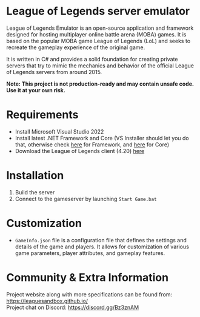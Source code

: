 # League of Legends server emulator
League of Legends Emulator is an open-source application and framework designed for hosting multiplayer online battle arena (MOBA) games. It is based on the popular MOBA game League of Legends (LoL) and seeks to recreate the gameplay experience of the original game.

It is written in C# and provides a solid foundation for creating private servers that try to mimic the mechanics and behavior of the official League of Legends servers from around 2015.

**Note: This project is not production-ready and may contain unsafe code. Use it at your own risk.**

# Requirements
* Install Microsoft Visual Studio 2022 
* Install latest .NET Framework and Core (VS Installer should let you do that, otherwise check [here](https://dotnet.microsoft.com/download/dotnet-framework) for Framework, and [here](https://dotnet.microsoft.com/download/dotnet-core) for Core)
* Download the League of Legends client (4.20) [here](https://www.mediafire.com/file/rm32t1nbbca6zph/League-of-Legends-4.20.rar/file)

# Installation
 1. Build the server
 2. Connect to the gameserver by launching `Start Game.bat` 

# Customization
 - `GameInfo.json` file is a configuration file that defines the settings and details of the game and players. It allows for customization of various game parameters, player attributes, and gameplay features.

# Community & Extra Information
Project website along with more specifications can be found from: https://leaguesandbox.github.io/  
Project chat on Discord: https://discord.gg/Bz3znAM
